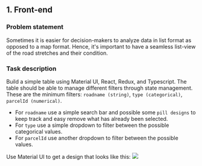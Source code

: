 ## 1. Front-end

### Problem statement

Sometimes it is easier for decision-makers to analyze data in list format as opposed to a map format. Hence, it's important to have a seamless list-view of the road stretches and their condition. 

### Task description

Build a simple table using Material UI, React, Redux, and Typescript. The table should be able to manage different filters through state management. These are the minimum filters:
`roadname (string)`, `type (categorical)`, `parcelId (numerical)`.

- For `roadname` use a simple search bar and possible some `pill designs` to keep track and easy remove what has already been selected.
- For `type` use a simple dropdown to filter between the possible categorical values.
- For `parcelId` use another dropdown to filter between the possible values.

Use Material UI to get a design that looks like this:
<img src="https://www.notion.so/image/https%3A%2F%2Fs3-us-west-2.amazonaws.com%2Fsecure.notion-static.com%2F02721488-8845-4817-82fe-d3398a98aa36%2FUntitled.png?table=block&id=6292ae83-18ea-4e43-8f3b-59b5c330b2d4&width=1740&userId=&cache=v2">